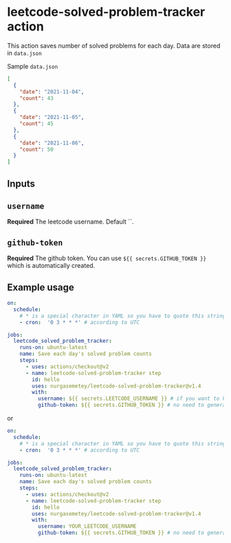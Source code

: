 # leetcode-solved-problem-tracker action

This action saves number of solved problems for each day. Data are stored in `data.json`

Sample `data.json`

```json
[
  {
    "date": "2021-11-04",
    "count": 43
  },
  {
    "date": "2021-11-05",
    "count": 45
  },
  {
    "date": "2021-11-06",
    "count": 50
  }
]
```

## Inputs

## `username`

**Required** The leetcode username. Default ``.

## `github-token`

**Required** The github token. You can use `${{ secrets.GITHUB_TOKEN }}` which is automatically created.

## Example usage
```yaml
on:
  schedule:
    # * is a special character in YAML so you have to quote this string
    - cron:  '0 3 * * *' # according to UTC

jobs:
  leetcode_solved_problem_tracker:
    runs-on: ubuntu-latest
    name: Save each day's solved problem counts
    steps:
      - uses: actions/checkout@v2
      - name: leetcode-solved-problem-tracker step
        id: hello
        uses: nurgasemetey/leetcode-solved-problem-tracker@v1.4
        with:
          username: ${{ secrets.LEETCODE_USERNAME }} # if you want to hide your username
          github-token: ${{ secrets.GITHUB_TOKEN }} # no need to generate token, it is generated automatically when you use action
```

or 

```yaml
on:
  schedule:
    # * is a special character in YAML so you have to quote this string
    - cron:  '0 3 * * *' # according to UTC

jobs:
  leetcode_solved_problem_tracker:
    runs-on: ubuntu-latest
    name: Save each day's solved problem counts
    steps:
      - uses: actions/checkout@v2
      - name: leetcode-solved-problem-tracker step
        id: hello
        uses: nurgasemetey/leetcode-solved-problem-tracker@v1.4
        with:
          username: YOUR_LEETCODE_USERNAME
          github-token: ${{ secrets.GITHUB_TOKEN }} # no need to generate token, it is generated automatically when you use action
```

